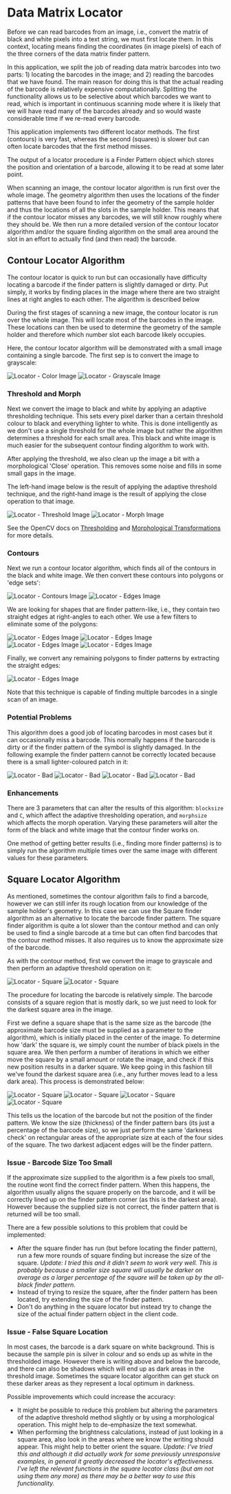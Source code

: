 Data Matrix Locator
===================
Before we can read barcodes from an image, i.e., convert the matrix of black and white pixels into a text string, we must first locate them. In this context, locating means finding the coordinates (in image pixels) of each of the three corners of the data matrix finder pattern. 

In this application, we split the job of reading data matrix barcodes into two parts: 1) locating the barcodes in the image; and 2) reading the barcodes that we have found. The main reason for doing this is that the actual reading of the barcode is relatively expensive computationally. Splitting the functionality allows us to be selective about which barcodes we want to read, which is important in continuous scanning mode where it is likely that we will have read many of the barcodes already and so would waste considerable time if we re-read every barcode.

This application implements two different locator methods. The first (contours) is very fast, whereas the second (squares) is slower but can often locate barcodes that the first method misses.

The output of a locator procedure is a Finder Pattern object which stores the position and orientation of a barcode, allowing it to be read at some later point.

When scanning an image, the contour locator algorithm is run first over the whole image. The geometry algorithm then uses the locations of the finder patterns that have been found to infer the geometry of the sample holder and thus the locations of all the slots in the sample holder. This means that if the contour locator misses any barcodes, we will still know roughly where they should be. We then run a more detailed version of the contour locator algorithm and/or the square finding algorithm on the small area around the slot in an effort to actually find (and then read) the barcode. 

Contour Locator Algorithm
-------------------------
The contour locator is quick to run but can occasionally have difficulty locating a barcode if the finder pattern is slightly damaged or dirty. Put simply, it works by finding places in the image where there are two straight lines at right angles to each other. The algorithm is described below

During the first stages of scanning a new image, the contour locator is run over the whole image. This will locate most of the barcodes in the image. These locations can then be used to determine the geometry of the sample holder and therefore which number slot each barcode likely occupies.

Here, the contour locator algorithm will be demonstrated with a small image containing a single barcode. The first sep is to convert the image to grayscale:

![Locator - Color Image](img/locator/1-color.jpg) ![Locator - Grayscale Image](img/locator/2-gray.jpg)

### Threshold and Morph

Next we convert the image to black and white by applying an adaptive thresholding technique. This sets every pixel darker than a certain threshold colour to black and everything lighter to white. This is done intelligently as we don't use a single threshold for the whole image but rather the algorithm determines a threshold for each small area.  This black and white image is much easier for the subsequent contour finding algorithm to work with.

After applying the threshold, we also clean up the image a bit with a morphological 'Close' operation. This removes some noise and fills in some small gaps in the image.

The left-hand image below is the result of applying the adaptive threshold technique, and the right-hand image is the result of applying the close operation to that image.

![Locator - Threshold Image](img/locator/3-thresh.jpg) ![Locator - Morph Image](img/locator/4-morph.jpg)

See the OpenCV docs on [Thresholding](http://opencv-python-tutroals.readthedocs.io/en/latest/py_tutorials/py_imgproc/py_thresholding/py_thresholding.html) and [Morphological Transformations](http://opencv-python-tutroals.readthedocs.io/en/latest/py_tutorials/py_imgproc/py_morphological_ops/py_morphological_ops.html) for more details.


### Contours
Next we run a contour locator algorithm, which finds all of the contours in the black and white image. We then convert these contours into polygons or 'edge sets':

![Locator - Contours Image](img/locator/5-contour.jpg) ![Locator - Edges Image](img/locator/6-edge.jpg)

We are looking for shapes that are finder pattern-like, i.e., they contain two straight edges at right-angles to each other. We use a few filters to eliminate some of the polygons:

![Locator - Edges Image](img/locator/7-edge.jpg) ![Locator - Edges Image](img/locator/8-edge.jpg) ![Locator - Edges Image](img/locator/7-edge.jpg) ![Locator - Edges Image](img/locator/10-edge.jpg)

Finally, we convert any remaining polygons to finder patterns by extracting the straight edges:

![Locator - Edges Image](img/locator/11-fp.jpg)

Note that this technique is capable of finding multiple barcodes in a single scan of an image.


### Potential Problems
This algorithm does a good job of locating barcodes in most cases but it can occasionally miss a barcode. This normally happens if the barcode is dirty or if the finder pattern of the symbol is slightly damaged. In the following example the finder pattern cannot be correctly located because there is a small lighter-coloured patch in it: 

![Locator - Bad](img/locator/12-color-bad.jpg) ![Locator - Bad](img/locator/13-morph-bad.jpg) ![Locator - Bad](img/locator/14-edge-bad.jpg) ![Locator - Bad](img/locator/15-edge-bad.jpg)


### Enhancements
There are 3 parameters that can alter the results of this algorithm: `blocksize` and `C`, which affect the adaptive thresholding operation, and `morphsize` which affects the morph operation. Varying these parameters will alter the form of the black and white image that the contour finder works on.

One method of getting better results (i.e., finding more finder patterns) is to simply run the algorithm multiple times over the same image with different values for these parameters.


Square Locator Algorithm
------------------------
As mentioned, sometimes the contour algorithm fails to find a barcode, however we can still infer its rough location from our knowledge of the sample holder's geometry. In this case we can use the Square finder algorithm as an alternative to locate the barcode finder pattern. The square finder algorithm is quite a lot slower than the contour method and can only be used to find a single barcode at a time but can often find barcodes that the contour method misses. It also requires us to know the approximate size of the barcode.

As with the contour method, first we convert the image to grayscale and then perform an adaptive threshold operation on it:

![Locator - Square](img/locator/16-square-color.jpg) ![Locator - Square](img/locator/17-square-thresh.jpg)

The procedure for locating the barcode is relatively simple. The barcode consists of a square region that is mostly dark, so we just need to look for the darkest square area in the image. 

First we define a square shape that is the same size as the barcode (the approximate barcode size must be supplied as a parameter to the algorithm), which is initially placed in the center of the image. To determine how 'dark' the square is, we simply count the number of black pixels in the square area. We then perform a number of iterations in which we either move the square by a small amount or rotate the image, and check if this new position results in a darker square. We keep going in this fashion till we've found the darkest square area (i.e., any further moves lead to a less dark area). This process is demonstrated below:

![Locator - Square](img/locator/18-square-1.jpg) ![Locator - Square](img/locator/19-square-2.jpg) ![Locator - Square](img/locator/20-square-3.jpg) ![Locator - Square](img/locator/21-square-4.jpg)

This tells us the location of the barcode but not the position of the finder pattern. We know the size (thickness) of the finder pattern bars (its just a percentage of the barcode size), so we just perform the same 'darkness check' on rectangular areas of the appropriate size at each of the four sides of the square. The two darkest adjacent edges will be the finder pattern.


### Issue - Barcode Size Too Small
If the approximate size supplied to the algorithm is a few pixels too small, the routine wont find the correct finder pattern. When this happens, the algorithm usually aligns the square properly on the barcode, and it will be correctly lined up on the finder pattern corner (as this is the darkest area). However because the supplied size is not correct, the finder pattern that is returned will be too small.

There are a few possible solutions to this problem that could be implemented:

 * After the square finder has run (but before locating the finder pattern), run a few more rounds of square finding but increase the size of the square. _Update: I tried this and it didn't seem to work very well. This is probably because a smaller size square will usually be darker on average as a larger percentage of the square will be taken up by the all-black finder pattern._
 * Instead of trying to resize the square, after the finder pattern has been located, try extending the size of the finder pattern.
 * Don't do anything in the square locator but instead try to change the size of the actual finder pattern object in the client code.
 

### Issue - False Square Location
In most cases, the barcode is a dark square on white background. This is because the sample pin is silver in colour and so ends up as white in the thresholded image. However there is writing above and below the barcode, and there can also be shadows which will end up as dark areas in the threshold image. Sometimes the square locator algorithm can get stuck on these darker areas as they represent a local optimum in darkness. 

Possible improvements which could increase the accuracy:

 * It might be possible to reduce this problem but altering the parameters of the adaptive threshold method slightly or by using a morphological operation. This might help to de-emphasize the text somewhat.
 * When performing the brightness calculations, instead of just looking in a square area, also look in the areas where we know the writing should appear. This might help to better orient the square. _Update: I've tried this and although it did actually work for some previously unresponsive examples, in general it greatly decreased the locator's effectiveness. I've left the relevant functions in the square locator class (but am not using them any more) as there may be a better way to use this functionality._

